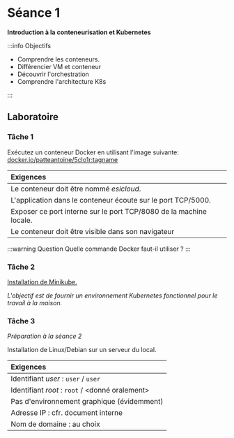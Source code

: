# Séance 1

**Introduction à la conteneurisation et Kubernetes**

:::info Objectifs

- Comprendre les conteneurs. 
- Différencier VM et conteneur
- Découvrir l'orchestration
- Comprendre l'architecture K8s

:::

## Laboratoire

### Tâche 1

Exécutez un conteneur Docker en utilisant l'image suivante:  
[docker.io/patteantoine/5clo1r:tagname](docker.io/patteantoine/5clo1r:tagname)

|**Exigences**|
|:--|
|Le conteneur doit être nommé _esicloud_.  
|L'application dans le conteneur écoute sur le port TCP/5000.
|Exposer ce port interne sur le port TCP/8080 de la machine locale.
|Le conteneur doit être visible dans son navigateur

:::warning Question
Quelle commande Docker faut-il utiliser ?
:::

### Tâche 2

[Installation de Minikube.](https://minikube.sigs.k8s.io/docs/start/?arch=%2Flinux%2Fx86-64%2Fstable%2Fbinary+download)

_L'objectif est de fournir un environnement Kubernetes fonctionnel pour le travail à la maison._

### Tâche 3

_Préparation à la séance 2_

Installation de Linux/Debian sur un serveur du local.

|**Exigences**|
|:-- |
|Identifiant _user_ : `user` / `user`
|Identifiant _root_ : `root` / <donné oralement>
|Pas d'environnement graphique (évidemment)
|Adresse IP : cfr. document interne
|Nom de domaine : au choix



